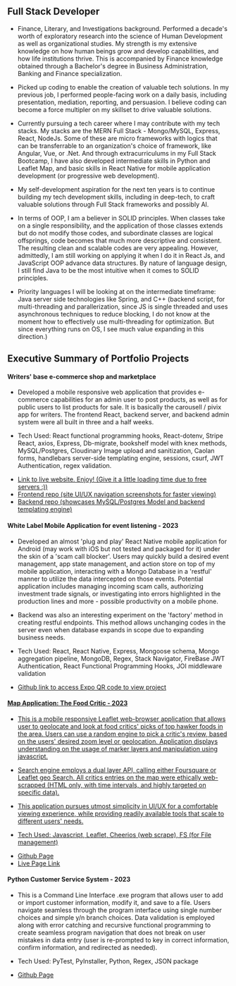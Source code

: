 <h2>Full Stack Developer</h2>
<ul>
  <li>
    Finance, Literary, and Investigations background. Performed a decade's worth of exploratory research into the science of Human Development as well as organizational studies. My strength is my extensive knowledge on how human beings grow and develop capabilities, and how life institutions thrive. This is accompanied by Finance knowledge obtained through a Bachelor's degree in Business Administration, Banking and Finance specialization.
  </li>
  <p></p>
  <li>
    Picked up coding to enable the creation of valuable tech solutions. In my previous job, I performed people-facing work on a daily basis, including presentation, mediation, reporting, and persuasion. I believe coding can become a force multipler on my skillset to drive valuable solutions.
  </li>
  <p></p>
  <li>
    Currently pursuing a tech career where I may contribute with my tech stacks. My stacks are the MERN Full Stack - Mongo/MySQL, Express, React, NodeJs. Some of these are micro frameworks with logics that can be transferrable to an organization's choice of framework, like Angular, Vue, or .Net. And through extracurriculums in my Full Stack Bootcamp, I have also developed intermediate skills in Python and Leaflet Map, and basic skills in React Native for mobile application development (or progressive web development).
  </li>
  <p></p>
  <li>
    My self-development aspiration for the next ten years is to continue building my tech development skills, including in deep-tech, to craft valuable solutions through Full Stack frameworks and possibly AI.
  </li>
  <p></p>
    <li>
    In terms of OOP, I am a believer in SOLID principles. When classes take on a single responsibility, and the application of those classes extends but do not modify those codes, and subordinate classes are logical offsprings, code becomes that much more descriptive and consistent. The resulting clean and scalable codes are very appealing. However, admittedly, I am still working on applying it when I do it in React Js, and JavaScript OOP advance data structures. By nature of language design, I still find Java to be the most intuitive when it comes to SOLID principles.
  </li>
  <p></p>
  <p></p>
  <li> Priority languages I will be looking at on the intermediate timeframe: Java server side technologies like Spring, and C++ (backend script, for multi-threading and parallerization, since JS is single threaded and uses asynchronous techniques to reduce blocking, I do not know at the moment how to effectively use multi-threading for optimization. But since everything runs on OS, I see much value expanding in this direction.) </li>
</ul>
<h2> Executive Summary of Portfolio Projects </h2>
<h4> Writers' base e-commerce shop and marketplace </h4>

<ul>
  <li>
Developed a mobile responsive web application that provides e-commerce capabilities for an admin user to post products, as well as for public users to list products for sale. It is basically the carousell / pivix app for writers. The frontend React, backend server, and backend admin system were all built in three and a half weeks.
  </li>
<p></p>
  <li>
  Tech Used: React functional programming hooks, React-dotenv, Stripe React, axios, Express, Db-migrate, bookshelf model with knex methods, MySQL/Postgres, Cloudinary Image upload and sanitization, Caolan forms, handlebars server-side templating engine, sessions, csurf, JWT Authentication, regex validation.
  </li>
<p></p>
  <li>
    <a href="https://singular-jalebi-389fbc.netlify.app/#/"> Link to live website. Enjoy! (Give it a little loading time due to free servers :)) </a>
  </li>
  <li>
    <a href="https://github.com/Kern000/proj3-frontend"> Frontend repo (site UI/UX navigation screenshots for faster viewing) </a>
  </li>
  <li>
  <a href="https://github.com/Kern000/project-three-backend"> Backend repo (showcases MySQL/Postgres Model and backend templating engine) </a>
  </li>
</ul>
<h4> White Label Mobile Application for event listening - 2023 </h4>

<ul>
  <li>
Developed an almost 'plug and play' React Native mobile application for Android (may work with iOS but not tested and packaged for it) under the skin of a 'scam call blocker'. Users may quickly build a desired event management, app state management, and action store on top of my mobile application, interacting with a Mongo Database in a 'restful' manner to utilize the data intercepted on those events. Potential application includes managing incoming scam calls, authorizing investment trade signals, or investigating into errors highlighted in the production lines and more - possible productivity on a mobile phone. 
  </li>
<p></p>
<li>
Backend was also an interesting experiment on the 'factory' method in creating restful endpoints. This method allows unchanging codes in the server even when database expands in scope due to expanding business needs.
  </li>
<p></p>
  <li>
  Tech Used: React, React Native, Express, Mongoose schema, Mongo aggregation pipeline, MongoDB, Regex, Stack Navigator, FireBase JWT Authentication, React Functional Programming Hooks, JOI middleware validation
  </li>
<p></p>
  <li>
<a href="https://github.com/Kern000/projectTwoFrontEnd-ReactNative/blob/master/README.md" target="_blank"/> Github link to access Expo QR code to view project
  </li>
</ul>
<p></p>

<h4> Map Application: The Food Critic - 2023 </h4>
<ul>
  <li>
  This is a mobile responsive Leaflet web-browser application that allows user to geolocate and look at food critics' picks of top hawker foods in the area. Users can use a random engine to pick a critic's review, based on the users' desired zoom level or geolocation. Application displays understanding on the usage of marker layers and manipulation using javascript. 
</li>
<p></p>
  <li>
  Search engine employs a dual layer API, calling either Foursquare or Leaflet geo Search. All critics entries on the map were ethically web-scrapped (HTML only, with time intervals, and highly targeted on specific data). 
</li>
<p></p>
   <li>
  This application pursues utmost simplicity in UI/UX for a comfortable viewing experience, while providing readily available tools that scale to different users' needs.
</li>
<p></p>
  <li>
  Tech Used: Javascript, Leaflet, Cheerios (web scrape), FS (for File management)
</li>
<p></p>
  <li>
  <a href="https://github.com/Kern000/project-one" target="_blank"> Github Page </a>
</li>
  <li>
  <a href="https://kern000.github.io/" target="_blank"> Live Page Link </a>
</li>
<p></p>
</ul>

<h4> Python Customer Service System - 2023</h4>
<ul>
  <li>
  This is a Command Line Interface .exe program that allows user to add or import customer information, modify it, and save to a file. Users navigate seamless through the program interface using single number choices and simple y/n branch choices. Data validation is employed along with error catching and recursive functional programming to create seamless program navigation that does not break on user mistakes in data entry (user is re-prompted to key in correct information, confirm information, and redirected as needed).  
</li>
<p></p>
  <li>
  Tech Used: PyTest, PyInstaller, Python, Regex, JSON package
</li>
<p></p>
  <li>
    <a href="https://github.com/Kern000/mini-python-customer-service-options" target="_blank"> Github Page </a>
</li>
</ul>
